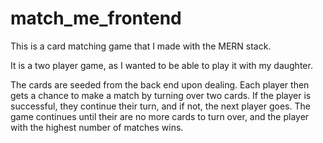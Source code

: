 # match_me_frontend


This is a card matching game that I made with the MERN stack.

It is a two player game, as I wanted to be able to play it with my daughter. 

The cards are seeded from the back end upon dealing.  Each player then gets a chance to make a match by turning over two cards.  If the player is successful, they continue their turn, and if not, the next player goes.   The game continues until their are no more cards to turn over, and the player with the highest number of matches wins.
